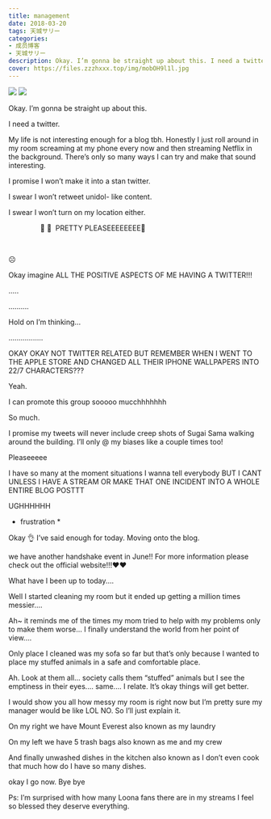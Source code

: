 ```yaml
---
title: management
date: 2018-03-20
tags: 天城サリー
categories: 
- 成员博客
- 天城サリー
description: Okay. I’m gonna be straight up about this. I need a twitter. My life is not interesting enough for a blog tbh. Honestly I just roll around in my room screaming at my phone every now and then stream...
cover: https://files.zzzhxxx.top/img/mobOH9l1l.jpg 
---
```

![](https://files.zzzhxxx.top/img/mobOH9l1l.jpg)
![](https://files.zzzhxxx.top/img/mobNuwGiy.jpg)

Okay. I’m gonna be straight up about this. 



I need a twitter. 



My life is not interesting enough for a blog tbh. Honestly I just roll around in my room screaming at my phone every now and then streaming Netflix in the background. There’s only so many ways I can try and make that sound interesting. 



I promise I won’t make it into a stan twitter. 



I swear I won’t retweet unidol- like content. 



I swear I won’t turn on my location either. 



                🍒 🍒 
PRETTY PLEASEEEEEEEE🙁

  

☹️



Okay imagine ALL THE POSITIVE ASPECTS OF ME HAVING A TWITTER!!! 



.....




..........




Hold on I’m thinking...




.................



OKAY OKAY NOT TWITTER RELATED BUT REMEMBER WHEN I WENT TO THE APPLE STORE AND CHANGED ALL THEIR IPHONE WALLPAPERS INTO 22/7 CHARACTERS??? 



Yeah. 



I can promote this group sooooo mucchhhhhhh 



So much. 



I promise my tweets will never include creep shots of Sugai Sama walking around the building. I’ll only @ my biases like a couple times too! 



Pleaseeeee 



I have so many at the moment situations I wanna tell everybody BUT I CANT UNLESS I HAVE A STREAM OR MAKE THAT ONE INCIDENT INTO A WHOLE ENTIRE BLOG POSTTT



UGHHHHHH



* frustration * 



Okay 👌 I’ve said enough for today. Moving onto the blog.



we have another handshake event in June!! For more information please check out the official website!!!❤️❤️ 



What have I been up to today.... 



Well I started cleaning my room but it ended up getting a million times messier.... 



Ah~ it reminds me of the times my mom tried to help with my problems only to make them worse... I finally understand the world from her point of view.... 



Only place I cleaned was my sofa so far but that’s only because I wanted to place my stuffed animals in a safe and comfortable place. 

Ah. Look at them all... society calls them “stuffed” animals but I see the emptiness in their eyes.... same.... I relate. It’s okay things will get better. 



I would show you all how messy my room is right now but I’m pretty sure my manager would be like LOL NO. So I’ll just explain it. 



On my right we have Mount Everest also known as my laundry



On my left we have 5 trash bags also known as me and my crew



And finally unwashed dishes in the kitchen also known as I don’t even cook that much how do I have so many dishes. 



okay I go now. Bye bye 





Ps: I’m surprised with how many Loona fans there are in my streams I feel so blessed they deserve everything. 



















